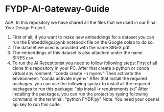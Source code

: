 # FYDP-AI-Gateway-Guide
AoA,
In this repository we have shared all the files that we used in our Final Year Design Project.

1. First of all, if you want to make new embeddings for a dataset you can run the Embeddings.ipynb notebook file on the Google colab to do so.
2. The dataset we used is provided with the name SINES.pdf.
3. The embeddings of this dataset is also attached under the name SINES.csv.
4. To run the AI Receptionist you need to follow following steps:
First of all clone this repository in your PC.
After that create a python or conda virtual environment.
"conda create -n myenv"
Then activate the environment:
"conda activate myenv"
After that install the required packages.
you can use the following syntax to install all the required packages to run this package:
"pip install -r requirements.txt"
After installing the packages, you can run the project by typing following command in the terminal:
"python FYDP.py"
Note: You need your openai api key to run this code.
  
